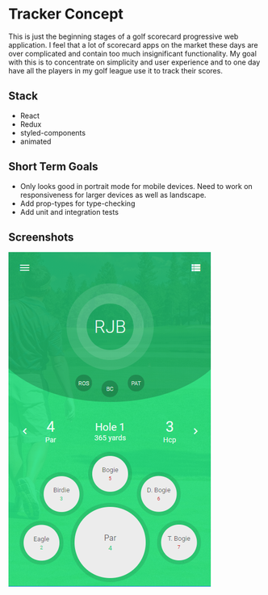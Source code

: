 # Tracker Concept

This is just the beginning stages of a golf scorecard progressive web application. I feel that a lot of scorecard apps on the market these days are over complicated and contain too much insignificant functionality. My goal with this is to concentrate on simplicity and user experience and to one day have all the players in my golf league use it to track their scores.

## Stack

-   React
-   Redux
-   styled-components
-   animated

## Short Term Goals

-   Only looks good in portrait mode for mobile devices. Need to work on responsiveness for larger devices as well as landscape.
-   Add prop-types for type-checking
-   Add unit and integration tests

## Screenshots

![Screenshot](https://github.com/yesmar2/scorecard/blob/master/src/images/Mobile-Snapshot.PNG)
